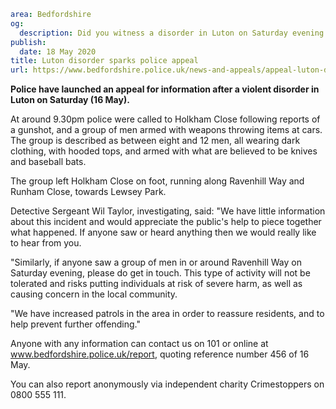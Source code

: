 ```yaml
area: Bedfordshire
og:
  description: Did you witness a disorder in Luton on Saturday evening (16 May)?
publish:
  date: 18 May 2020
title: Luton disorder sparks police appeal
url: https://www.bedfordshire.police.uk/news-and-appeals/appeal-luton-disorder-may2020
```

**Police have launched an appeal for information after a violent disorder in Luton on Saturday (16 May).**

At around 9.30pm police were called to Holkham Close following reports of a gunshot, and a group of men armed with weapons throwing items at cars. The group is described as between eight and 12 men, all wearing dark clothing, with hooded tops, and armed with what are believed to be knives and baseball bats.

The group left Holkham Close on foot, running along Ravenhill Way and Runham Close, towards Lewsey Park.

Detective Sergeant Wil Taylor, investigating, said: "We have little information about this incident and would appreciate the public's help to piece together what happened. If anyone saw or heard anything then we would really like to hear from you.

"Similarly, if anyone saw a group of men in or around Ravenhill Way on Saturday evening, please do get in touch. This type of activity will not be tolerated and risks putting individuals at risk of severe harm, as well as causing concern in the local community.

"We have increased patrols in the area in order to reassure residents, and to help prevent further offending."

Anyone with any information can contact us on 101 or online at www.bedfordshire.police.uk/report, quoting reference number 456 of 16 May.

You can also report anonymously via independent charity Crimestoppers on 0800 555 111.
